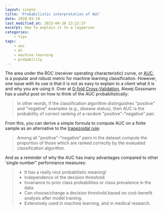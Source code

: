 ```yaml
---
layout: single
title: 'Probabilistic interpretation of AUC'
date: 2020-03-18
last_modified_at: 2023-04-26 13:22:37
excerpt: How to explain it to a layperson
categories:
    - tips
tags:
    - auc
    - ml
    - machine learning
    - probability
---
```


The area under the ROC (receiver operating characteristic) curve, or
[AUC](https://en.wikipedia.org/wiki/Receiver_operating_characteristic#Area_under_the_curve),
is a popular and robust metric for machine learning classification.
However, one issue with its use is that it is not as easy to explain to a client what it is and why you are using it.
Over at [0-fold Cross-Validation](https://www.alexejgossmann.com/),
Alexej Gossmann has a useful post on how to think of the AUC probabilistically:

> In other words, if the classification algorithm distinguishes "positive" and "negative" examples
> (e.g., disease status), then AUC is the probability of correct ranking of a random "positive"-"negative" pair.

From this, you can derive a simple formula to compute AUC on a finite sample as an alternative to the
[trapezoidal rule](https://en.wikipedia.org/wiki/Trapezoidal_rule):

> Among all "positive"-"negative" pairs in the dataset compute the proportion of those which are ranked correctly
> by the evaluated classification algorithm.

And as a reminder of why the AUC has many advantages compared to other 'single number" performance measures:

> -   It has a really nice probabilistic meaning!
> -   Independence of the decision threshold.
> -   Invariance to prior class probabilities or class prevalence in the data.
> -   Can choose/change a decision threshold based on cost-benefit analysis after model training.
> -   Extensively used in machine learning, and in medical research.
